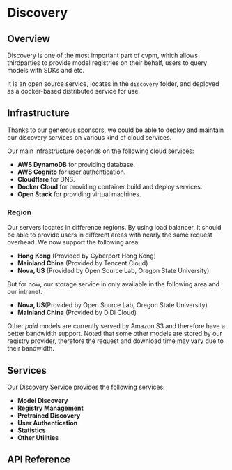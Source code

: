 # Discovery

## Overview

Discovery is one of the most important part of cvpm, which allows thirdparties to provide model registries on their behalf, users to query models with SDKs and etc.

It is an open source service, locates in the ```discovery``` folder, and deployed as a docker-based distributed service for use. 

## Infrastructure

Thanks to our generous [sponsors](https://cvpm.autoai.org/en-US/guide/credits.html), we could be able to deploy and maintain our discovery services on various kind of cloud services. 

Our main infrastructure depends on the following cloud services:

* **AWS DynamoDB** for providing database.
* **AWS Cognito** for user authentication.
* **Cloudflare** for DNS.
* **Docker Cloud** for providing container build and deploy services. 
* **Open Stack** for providing virtual machines.

### Region

Our servers locates in difference regions. By using load balancer, it should be able to provide users in different areas with nearly the same request overhead. We now support the following area:

* **Hong Kong** (Provided by Cyberport Hong Kong)
* **Mainland China** (Provided by Tencent Cloud)
* **Nova, US** (Provided by Open Source Lab, Oregon State University)

But for now, our storage service in only available in the following area and our intranet.

* **Nova, US**(Provided by Open Source Lab, Oregon State University)
* **Mainland China** (Provided by DiDi Cloud)

Other *paid* models are currently served by Amazon S3 and therefore have a better bandwidth support. Noted that some other models are stored by our registry provider, therefore the request and download time may vary due to their bandwidth.

## Services

Our Discovery Service provides the following services:

* **Model Discovery**
* **Registry Management**
* **Pretrained Discovery**
* **User Authentication**
* **Statistics**
* **Other Utilities**

## API Reference